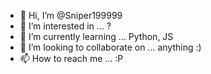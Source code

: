 - 👋 Hi, I’m @Sniper199999
- 👀 I’m interested in ... ?
- 🌱 I’m currently learning ... Python, JS
- 💞️ I’m looking to collaborate on ... anything :)
- 📫 How to reach me ... :P

<!---
Sniper199999/Sniper199999 is a ✨ special ✨ repository because its `README.md` (this file) appears on your GitHub profile.
You can click the Preview link to take a look at your changes.
--->

